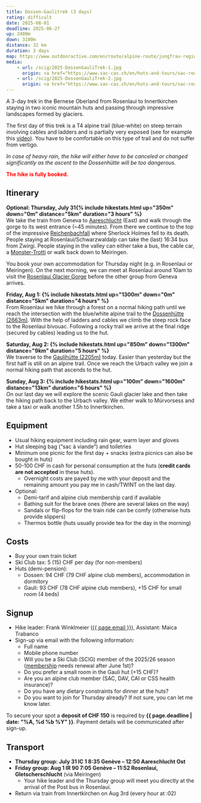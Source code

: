 ```yaml
---
title: Dossen-Gaulitrek (3 days)
rating: difficult
date: 2025-08-01
deadline: 2025-06-27
up: 2400m
down: 3100m
distance: 32 km
duration: 3 days
map: https://www.outdooractive.com/en/route/alpine-route/jungfrau-region/scig-dossen-gaulitrek/311504774/?share=%7E3icygsyr%244ossceeq
media:
    - url: /scig/2025-DossenGauliTrek-1.jpg
      origin: <a href="https://www.sac-cas.ch/en/huts-and-tours/sac-route-portal/dossenhuette-sac-2147000082/">Mathias Josi</a>
    - url: /scig/2025-DossenGauliTrek-2.jpg
      origin: <a href="https://www.sac-cas.ch/en/huts-and-tours/sac-route-portal/gaulihuette-sac-2147000111/">Rami Ravasio Media</a>
---
```

A 3-day trek in the Bernese Oberland from Rosenlaui to Innertkirchen staying in two iconic mountain huts
and passing through impressive landscapes formed by glaciers.

The first day of this trek is a T4 alpine trail (blue-white) on steep terrain involving cables and ladders
and is partially very exposed (see for example this [video](https://www.youtube.com/watch?v=kkzssBdIVyI)).
You have to be comfortable on this type of trail and do not suffer from vertigo.

*In case of heavy rain, the hike will either have to be canceled or changed significantly as the ascent to the Dossenhütte will be too dangerous.*

<span style="color: red"><b>The hike is fully booked.</b></span>

## Itinerary
<b>Optional: Thursday, July 31{% include hikestats.html up="350m" down="0m" distance="5km" duration="3 hours" %}</b><br/>
We take the train from Geneva to [Aareschlucht](https://aareschlucht.ch/) (East) and walk through the gorge to its west entrance
(~45 minutes). From there we continue to the top of the impressive [Reichenbachfall](https://en.wikipedia.org/wiki/Reichenbach_Falls)
where Sherlock Holmes fell to its death.
People staying at Rosenlaui/Schwarzwaldalp can take the (last) 16:34 bus from Zwirgi. People staying in the valley
can either take a bus, the cable car, a [Monster-Trotti](https://www.outdoor-for-fun.ch/monster-scooter-fun-for-young-and-old/sherlock-holmes-en)
or walk back down to Meiringen.

You book your own accommodation for Thursday night (e.g. in Rosenlaui or Meiringen).
On the next morning, we can meet at Rosenlaui around 10am to visit the [Rosenlaui Glacier Gorge](https://en.rosenlauischlucht.ch/en)
before the other group from Geneva arrives.

<b>Friday, Aug 1: {% include hikestats.html up="1300m" down="0m" distance="5km" duration="4 hours" %}</b><br/>
From Rosenlaui we hike through a forest on a normal hiking path until we reach the intersection with the
blue/white alpine trail to the [Dossenhütte (2663m)](https://dossenhuette.ch).
With the help of ladders and cables we climb the steep rock
face to the Rosenlaui bivouac. Following a rocky trail we arrive at the final ridge (secured by cables)
leading us to the hut.

<b>Saturday, Aug 2: {% include hikestats.html up="850m" down="1300m" distance="9km" duration="5 hours" %}</b><br/>
We traverse to the [Gaulihütte (2205m)](https://gaulihuette.ch/) today. Easier than yesterday but the first half is still on an alpine trail.
Once we reach the Urbach valley we join a normal hiking path that ascends to the hut.

<b>Sunday, Aug 3: {% include hikestats.html up="100m" down="1600m" distance="13km" duration="6 hours" %}</b><br/>
On our last day we will explore the scenic Gauli glacier lake and then take the hiking path back to the Urbach valley. We either walk
to Mürvorsess and take a taxi or walk another 1.5h to Innertkirchen.

## <i class="bi bi-card-checklist"></i>Equipment
- Usual hiking equipment including rain gear, warm layer and gloves
- Hut sleeping bag (“sac à viande”) and toiletries
- Minimum one picnic for the first day + snacks (extra picnics can also be bought in huts)
- 50-100 CHF in cash for personal consumption at the huts (**credit cards are not accepted** in these huts).
  - Overnight costs are payed by me with your deposit and the remaining amount you pay me in cash/TWINT on the last day.
- Optional:
  - Demi-tarif and alpine club membership card if available
  - Bathing suit for the brave ones (there are several lakes on the way)
  - Sandals or flip-flops for the train ride can be comfy (otherwise huts provide slippers)
  - Thermos bottle (huts usually provide tea for the day in the morning)

## <i class="bi bi-piggy-bank"></i>Costs
- Buy your own train ticket
- Ski Club tax: 5 (15) CHF per day (for non-members)
- Huts (demi-pension):
  - Dossen: 94 CHF (79 CHF alpine club members), accommodation in dormitory
  - Gauli: 93 CHF (78 CHF alpine club members), +15 CHF for small room (4 beds)


## <i class="bi bi-envelope-at"></i>Signup
- Hike leader: Frank Winklmeier (<a href="mailto:{{ page.email }}?subject=SCIG {{page.title}}">{{ page.email }}</a>), Assistant: Maica Trabanco
- Sign-up via email with the following information:
  - Full name
  - Mobile phone number
  - Will you be a Ski Club (SCIG) member of the 2025/26 season ([membership](https://www.scig.ch/inscription) needs renewal after June 1st)?
  - Do you prefer a small room in the Gauli hut (+15 CHF)?
  - Are you an alpine club member (SAC, DAV, CAI or CSS health insurance)?
  - Do you have any dietary constraints for dinner at the huts?
  - Do you want to join for Thursday already? If not sure, you can let me know later.

To secure your spot a **deposit of CHF 150** is required by **{{ page.deadline | date: "%A, %d %b %Y" }}**.
Payment details will be communicated after sign-up.

## <i class="bi bi-train-front"></i>Transport
- **Thursday group: July 31 IC 1 8:35 Genève – 12:50 Aareschlucht Ost**
- **Friday group: Aug 1 IR 90 7:05 Genève – 11:52 Rosenlaui, Gletscherschlucht** (via Meiringen)
  - Your hike leader and the Thursday group will meet you directly at the arrival of the Post bus in Rosenlaui.
- Return via train from Innertkirchen on Aug 3rd (every hour at :02)
